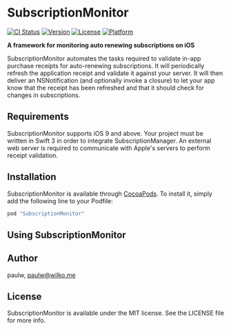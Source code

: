 # SubscriptionMonitor

[![CI Status](http://img.shields.io/travis/paulw11/SubscriptionMonitor.svg?style=flat)](https://travis-ci.org/paulw/SubscriptionMonitor)
[![Version](https://img.shields.io/cocoapods/v/SubscriptionMonitor.svg?style=flat)](http://cocoapods.org/pods/SubscriptionMonitor)
[![License](https://img.shields.io/cocoapods/l/SubscriptionMonitor.svg?style=flat)](http://cocoapods.org/pods/SubscriptionMonitor)
[![Platform](https://img.shields.io/cocoapods/p/SubscriptionMonitor.svg?style=flat)](http://cocoapods.org/pods/SubscriptionMonitor)

**A framework for monitoring auto renewing subscriptions on iOS**

SubscriptionMonitor automates the tasks required to validate in-app purchase receipts for auto-renewing subscriptions.
It will periodically refresh the application receipt and validate it against your server.  It will then deliver an NSNotification (and optionally invoke a closure) to let your app know that the receipt has been refreshed and that it should check for changes in subscriptions.

## Requirements
SubscriptionMonitor supports iOS 9 and above. Your project must be written in Swift 3 in order to integrate SubscriptionManager.
An external web server is required to communicate with Apple's servers to perform receipt validation.

## Installation

SubscriptionMonitor is available through [CocoaPods](http://cocoapods.org). To install
it, simply add the following line to your Podfile:

```ruby
pod "SubscriptionMonitor"
```

## Using SubscriptionMonitor

## Author

paulw, paulw@wilko.me

## License

SubscriptionMonitor is available under the MIT license. See the LICENSE file for more info.
